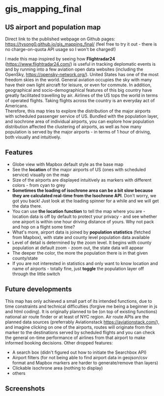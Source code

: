 # gis_mapping_final
 ## US airport and population map
Direct link to the published webpage on Github pages: https://tysong0.github.io/gis_mapping_final/ (feel free to try it out - there is no charge-on-quota API usage so I won't be charged!)

I made this map inspired by seeing how <b>Flightradar24</b> (https://www.flightradar24.com/) is useful in tracking deplomatic events is and by running into a few aviation open data websites (including the OpenSky, https://opensky-network.org/).
United States has one of the most freedom skies in the world. General aviation occupies the sky with many have their own light aircraft for leisure, or even for commute. In addition, geographical and socio-demographical features of this big country have greatly facilitated travelling by air. Airlines of the US tops the world in terms of operated flights. Taking flights across the country is an everyday act of Americans.
<br>
Therefore, this map tries to explore the distribution of the major airports with scheduled passenger service of US. Bundled with the population layer, and isochrone area of individual airports, you can explore how population distribution affected the clustering of airports, as well as how many population is served by the major airports - in terms of 1 hour of driving, both visually and intuitively.

## Features
 - Globe view with Mapbox default style as the base map
 - See the <b>location</b> of the major airports of US (ones with scheduled service) visually on the map
 - Size of the airports are displayed intuitively as markers with different colors - from cyan to grey
 - <b>Sometimes the loading of isochrone area can be a bit slow because they are calculated real-time from the Isochrone API</b>. Don't worry, we got you back! Just look at the loading spinner for a while and we will get the data there.
 - You can use <b>the location function</b> to tell the map where you are - location data is off by default to protect your privacy - and see whether one airport is within one hour driving distance of yours. Why not pack and hop on a flight some time?
 - What's more, airport data is joined by <b>population statistics</b> (fetched from Mapbox), with state and county level population data available
 - Level of detail is determined by the zoom level. It begins with county population at default zoom - zoom out, the state data will appear
 - The deeper the color, the more the population there is in that given county/state
 - If you are not interested in statistics and only want to know location and name of airports - totally fine, just <b>toggle</b> the population layer off through the little switch

## Future developments
This map has only achieved a small part of its intended functions, due to time constraints and technical difficulties (forgive me being a beginner in js and html coding). It is originally planned to be (on top of existing functions) national air route finder or at least of NYC region. Air route APIs are the planned data sources (preferrably Aviationstack https://aviationstack.com/), and imagine clicking on one of the airports, routes will originate from the marker to the destinations served by scheduled flights and you can check the general on-time performance of airlines from that airport to make informed booking decisions.
Other dropped features:
- A search box (didn't figured out how to initiate the Searchbox API)
- Airport filters (for not being able to find airport data in geojson/csv format and Mapbox markers are harder to generate/remove than layers)
- Clickable isochrone area (nothing to display)
- others

## Screenshots
